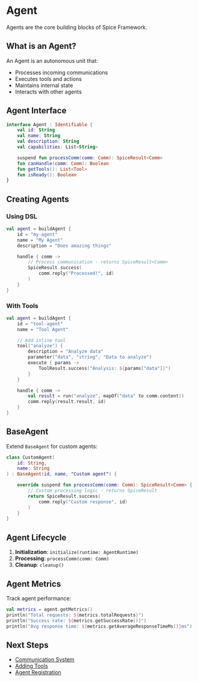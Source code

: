 # Agent

Agents are the core building blocks of Spice Framework.

## What is an Agent?

An Agent is an autonomous unit that:
- Processes incoming communications
- Executes tools and actions
- Maintains internal state
- Interacts with other agents

## Agent Interface

```kotlin
interface Agent : Identifiable {
    val id: String
    val name: String
    val description: String
    val capabilities: List<String>

    suspend fun processComm(comm: Comm): SpiceResult<Comm>
    fun canHandle(comm: Comm): Boolean
    fun getTools(): List<Tool>
    fun isReady(): Boolean
}
```

## Creating Agents

### Using DSL

```kotlin
val agent = buildAgent {
    id = "my-agent"
    name = "My Agent"
    description = "Does amazing things"

    handle { comm ->
        // Process communication - returns SpiceResult<Comm>
        SpiceResult.success(
            comm.reply("Processed!", id)
        )
    }
}
```

### With Tools

```kotlin
val agent = buildAgent {
    id = "tool-agent"
    name = "Tool Agent"

    // Add inline tool
    tool("analyze") {
        description = "Analyze data"
        parameter("data", "string", "Data to analyze")
        execute { params ->
            ToolResult.success("Analysis: ${params["data"]}")
        }
    }

    handle { comm ->
        val result = run("analyze", mapOf("data" to comm.content))
        comm.reply(result.result, id)
    }
}
```

## BaseAgent

Extend `BaseAgent` for custom agents:

```kotlin
class CustomAgent(
    id: String,
    name: String
) : BaseAgent(id, name, "Custom agent") {

    override suspend fun processComm(comm: Comm): SpiceResult<Comm> {
        // Custom processing logic - returns SpiceResult
        return SpiceResult.success(
            comm.reply("Custom response", id)
        )
    }
}
```

## Agent Lifecycle

1. **Initialization**: `initialize(runtime: AgentRuntime)`
2. **Processing**: `processComm(comm: Comm)`
3. **Cleanup**: `cleanup()`

## Agent Metrics

Track agent performance:

```kotlin
val metrics = agent.getMetrics()
println("Total requests: ${metrics.totalRequests}")
println("Success rate: ${metrics.getSuccessRate()}")
println("Avg response time: ${metrics.getAverageResponseTimeMs()}ms")
```

## Next Steps

- [Communication System](./comm)
- [Adding Tools](./tool)
- [Agent Registration](./registry)

